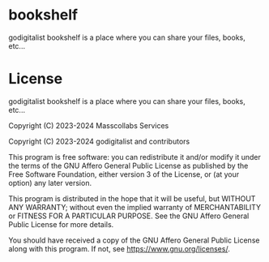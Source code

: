 # bookshelf

godigitalist bookshelf is a place where you can share your files, books, etc...

# License

godigitalist bookshelf is a place where you can share your files, books, etc...

Copyright (C) 2023-2024 Masscollabs Services

Copyright (C) 2023-2024 godigitalist and contributors

This program is free software: you can redistribute it and/or modify
it under the terms of the GNU Affero General Public License as published
by the Free Software Foundation, either version 3 of the License, or
(at your option) any later version.

This program is distributed in the hope that it will be useful,
but WITHOUT ANY WARRANTY; without even the implied warranty of
MERCHANTABILITY or FITNESS FOR A PARTICULAR PURPOSE.  See the
GNU Affero General Public License for more details.

You should have received a copy of the GNU Affero General Public License
along with this program.  If not, see <https://www.gnu.org/licenses/>.
